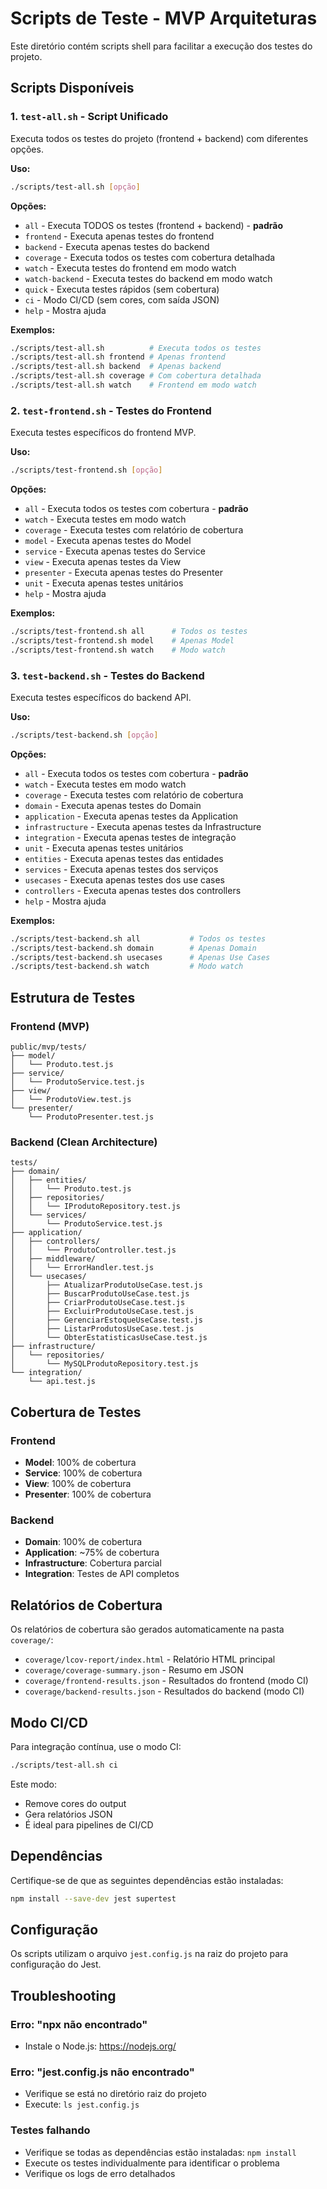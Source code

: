 # Scripts de Teste - MVP Arquiteturas

Este diretório contém scripts shell para facilitar a execução dos testes do projeto.

## Scripts Disponíveis

### 1. `test-all.sh` - Script Unificado
Executa todos os testes do projeto (frontend + backend) com diferentes opções.

**Uso:**
```bash
./scripts/test-all.sh [opção]
```

**Opções:**
- `all` - Executa TODOS os testes (frontend + backend) - **padrão**
- `frontend` - Executa apenas testes do frontend
- `backend` - Executa apenas testes do backend
- `coverage` - Executa todos os testes com cobertura detalhada
- `watch` - Executa testes do frontend em modo watch
- `watch-backend` - Executa testes do backend em modo watch
- `quick` - Executa testes rápidos (sem cobertura)
- `ci` - Modo CI/CD (sem cores, com saída JSON)
- `help` - Mostra ajuda

**Exemplos:**
```bash
./scripts/test-all.sh          # Executa todos os testes
./scripts/test-all.sh frontend # Apenas frontend
./scripts/test-all.sh backend  # Apenas backend
./scripts/test-all.sh coverage # Com cobertura detalhada
./scripts/test-all.sh watch    # Frontend em modo watch
```

### 2. `test-frontend.sh` - Testes do Frontend
Executa testes específicos do frontend MVP.

**Uso:**
```bash
./scripts/test-frontend.sh [opção]
```

**Opções:**
- `all` - Executa todos os testes com cobertura - **padrão**
- `watch` - Executa testes em modo watch
- `coverage` - Executa testes com relatório de cobertura
- `model` - Executa apenas testes do Model
- `service` - Executa apenas testes do Service
- `view` - Executa apenas testes da View
- `presenter` - Executa apenas testes do Presenter
- `unit` - Executa apenas testes unitários
- `help` - Mostra ajuda

**Exemplos:**
```bash
./scripts/test-frontend.sh all      # Todos os testes
./scripts/test-frontend.sh model    # Apenas Model
./scripts/test-frontend.sh watch    # Modo watch
```

### 3. `test-backend.sh` - Testes do Backend
Executa testes específicos do backend API.

**Uso:**
```bash
./scripts/test-backend.sh [opção]
```

**Opções:**
- `all` - Executa todos os testes com cobertura - **padrão**
- `watch` - Executa testes em modo watch
- `coverage` - Executa testes com relatório de cobertura
- `domain` - Executa apenas testes do Domain
- `application` - Executa apenas testes da Application
- `infrastructure` - Executa apenas testes da Infrastructure
- `integration` - Executa apenas testes de integração
- `unit` - Executa apenas testes unitários
- `entities` - Executa apenas testes das entidades
- `services` - Executa apenas testes dos serviços
- `usecases` - Executa apenas testes dos use cases
- `controllers` - Executa apenas testes dos controllers
- `help` - Mostra ajuda

**Exemplos:**
```bash
./scripts/test-backend.sh all           # Todos os testes
./scripts/test-backend.sh domain        # Apenas Domain
./scripts/test-backend.sh usecases      # Apenas Use Cases
./scripts/test-backend.sh watch         # Modo watch
```

## Estrutura de Testes

### Frontend (MVP)
```
public/mvp/tests/
├── model/
│   └── Produto.test.js
├── service/
│   └── ProdutoService.test.js
├── view/
│   └── ProdutoView.test.js
└── presenter/
    └── ProdutoPresenter.test.js
```

### Backend (Clean Architecture)
```
tests/
├── domain/
│   ├── entities/
│   │   └── Produto.test.js
│   ├── repositories/
│   │   └── IProdutoRepository.test.js
│   └── services/
│       └── ProdutoService.test.js
├── application/
│   ├── controllers/
│   │   └── ProdutoController.test.js
│   ├── middleware/
│   │   └── ErrorHandler.test.js
│   └── usecases/
│       ├── AtualizarProdutoUseCase.test.js
│       ├── BuscarProdutoUseCase.test.js
│       ├── CriarProdutoUseCase.test.js
│       ├── ExcluirProdutoUseCase.test.js
│       ├── GerenciarEstoqueUseCase.test.js
│       ├── ListarProdutosUseCase.test.js
│       └── ObterEstatisticasUseCase.test.js
├── infrastructure/
│   └── repositories/
│       └── MySQLProdutoRepository.test.js
└── integration/
    └── api.test.js
```

## Cobertura de Testes

### Frontend
- **Model**: 100% de cobertura
- **Service**: 100% de cobertura
- **View**: 100% de cobertura
- **Presenter**: 100% de cobertura

### Backend
- **Domain**: 100% de cobertura
- **Application**: ~75% de cobertura
- **Infrastructure**: Cobertura parcial
- **Integration**: Testes de API completos

## Relatórios de Cobertura

Os relatórios de cobertura são gerados automaticamente na pasta `coverage/`:

- `coverage/lcov-report/index.html` - Relatório HTML principal
- `coverage/coverage-summary.json` - Resumo em JSON
- `coverage/frontend-results.json` - Resultados do frontend (modo CI)
- `coverage/backend-results.json` - Resultados do backend (modo CI)

## Modo CI/CD

Para integração contínua, use o modo CI:

```bash
./scripts/test-all.sh ci
```

Este modo:
- Remove cores do output
- Gera relatórios JSON
- É ideal para pipelines de CI/CD

## Dependências

Certifique-se de que as seguintes dependências estão instaladas:

```bash
npm install --save-dev jest supertest
```

## Configuração

Os scripts utilizam o arquivo `jest.config.js` na raiz do projeto para configuração do Jest.

## Troubleshooting

### Erro: "npx não encontrado"
- Instale o Node.js: https://nodejs.org/

### Erro: "jest.config.js não encontrado"
- Verifique se está no diretório raiz do projeto
- Execute: `ls jest.config.js`

### Testes falhando
- Verifique se todas as dependências estão instaladas: `npm install`
- Execute os testes individualmente para identificar o problema
- Verifique os logs de erro detalhados 